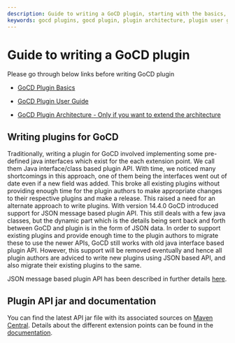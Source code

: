 ```yaml
---
description: Guide to writing a GoCD plugin, starting with the basics, user guide, and architecture.
keywords: gocd plugins, gocd plugin, plugin architecture, plugin user guide, plugin basic, install plugin
---
```


# Guide to writing a GoCD plugin

Please go through below links before writing GoCD plugin

* [GoCD Plugin Basics](go_plugins_basics.md)

* [GoCD Plugin User Guide](https://docs.gocd.org/current/extension_points/plugin_user_guide.html)

* [GoCD Plugin Architecture - Only if you want to extend the architecture](../4/4.4.1.md)

## Writing plugins for GoCD

Traditionally, writing a plugin for GoCD involved implementing some pre-defined java interfaces which exist for the each extension point. We call them Java interface/class based plugin API. 
With time, we noticed many shortcomings in this approach, one of them being the interfaces went out of date even if a new field was added. This broke all existing plugins without providing enough time for the plugin authors to make appropriate changes to their respective plugins and make a release. 
This raised a need for an alternate approach to write plugins. With version 14.4.0 GoCD introduced support for JSON message based plugin API. This still deals with a few java classes, but the dynamic part which is the details being sent back and forth between GoCD and plugin is in the form of JSON data. 
In order to support existing plugins and provide enough time to the plugin authors to migrate these to use the newer APIs, GoCD still works with old java interface based plugin API. However, this support will be removed eventually and hence all plugin authors are adviced to write new plugins using JSON based API, and also migrate their existing plugins to the same.

JSON message based plugin API has been described in further details [here](json_message_based_plugin_api.md).

<a name="plugin-api-jar"> </a>
<a name="plugin-api-javadocs"> </a>
## Plugin API jar and documentation

You can find the latest API jar file with its associated sources on [Maven Central](https://search.maven.org/#search%7Cga%7C1%7Cgo-plugin-api). Details about the different extension points can be found in the [documentation](https://plugin-api.gocd.org).

